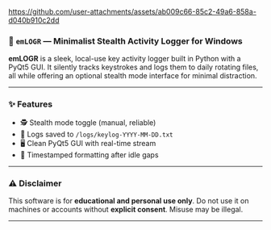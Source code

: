 


https://github.com/user-attachments/assets/ab009c66-85c2-49a6-858a-d040b910c2dd


### 📌 `emLOGR` — Minimalist Stealth Activity Logger for Windows

**emLOGR** is a sleek, local-use key activity logger built in Python with a PyQt5 GUI. It silently tracks keystrokes and logs them to daily rotating files, all while offering an optional stealth mode interface for minimal distraction.

---

### ✨ Features

* 🕵️ Stealth mode toggle (manual, reliable)
* 💾 Logs saved to `/logs/keylog-YYYY-MM-DD.txt`
* 🖥️ Clean PyQt5 GUI with real-time stream
* 🧠 Timestamped formatting after idle gaps

---

### ⚠️ Disclaimer

This software is for **educational and personal use only**. Do not use it on machines or accounts without **explicit consent**. Misuse may be illegal.

---

